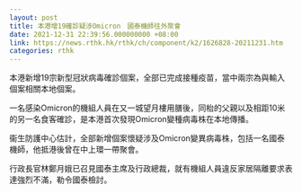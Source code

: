 ```yaml
---
layout: post
title: 本港增19確診疑涉Omicron　國泰機師往外聚會
date: 2021-12-31 22:39:56.000000000 +08:00
link: https://news.rthk.hk/rthk/ch/component/k2/1626828-20211231.htm
categories: rthk
---
```


本港新增19宗新型冠狀病毒確診個案，全部已完成接種疫苗，當中兩宗為與輸入個案相關本地個案。

一名感染Omicron的機組人員在又一城望月樓用膳後，同枱的父親以及相距10米的另一名食客確診，是本港首次發現Omicron變種病毒株在本地傳播。

衞生防護中心估計，全部新增個案懷疑涉及Omicron變異病毒株，包括一名國泰機師，他抵港後曾在中上環一帶聚會。

行政長官林鄭月娥已召見國泰主席及行政總裁，就有機組人員違反家居隔離要求表達強烈不滿，勒令國泰檢討。
